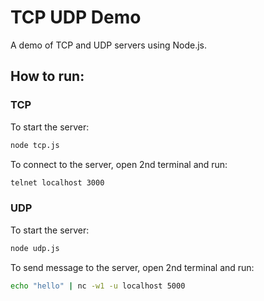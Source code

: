 # TCP UDP Demo

A demo of TCP and UDP servers using Node.js.

## How to run:

### TCP

To start the server:

```bash
node tcp.js
```

To connect to the server, open 2nd terminal and run:

```bash
telnet localhost 3000
```

### UDP

To start the server:

```bash
node udp.js
```

To send message to the server, open 2nd terminal and run:

```bash
echo "hello" | nc -w1 -u localhost 5000
```

